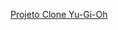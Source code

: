 <a href="https://jersdouglas.github.io/projeto-clone-yu-gi-oh/" target="_blank" rel="noopener noreferrer">Projeto Clone Yu-Gi-Oh</a>
